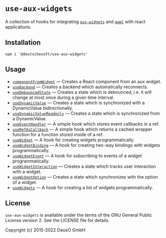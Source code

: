 # `use-aux-widgets`

A collection of hooks for integrating
[`aux-widgets`](https://github.com/DeutscheSoft/aux-widgets) and
[`awml`](https://github.com/DeutscheSoft/AWML) with react applications.

## Installation

    npm i '@deutschesoft/use-aux-widgets'

## Usage

- [`componentFromWidget`](./docs/componentFromWidget.md) &mdash; Creates a React
  component from an aux widget.
- [`useBackend`](./docs/useBackend.md) &mdash; Creates a backend which
  automatically reconnects.
- [`useDebouncedState`](./docs/useDebouncedState.md) &mdash; Creates a state
  which is debounced, i.e. it will change at most once during a given time
  interval.
- [`useDynamicValue`](./docs/useDynamicValue.md) &mdash; Creates a state which
  is synchronized with a DynamicValue bidirectionally.
- [`useDynamicValueReadonly`](./docs/useDynamicValueReadonly.md) &mdash; Creates
  a state which is synchronized from a DynamicValue.
- [`useEventHandler`](./docs/useEventHandler.md) &mdash; A simple hook which
  stores event callbacks in a ref.
- [`useRefAsCallback`](./docs/useRefAsCallback.md) &mdash; A simple hook which
  returns a cached wrapper function for a function stored inside of a ref.
- [`useWidget`](./docs/useWidget.md) &mdash; A hook for creating widgets
  programmatically.
- [`useWidgetBinding`](./docs/useWidgetBinding.md) &mdash; A hook for creating
  two-way bindings with widgets programmatically.
- [`useWidgetEvent`](./docs/useWidgetEvent.md) &mdash; A hook for subscribing to
  events of a widget programmatically.
- [`useWidgetInteraction`](./docs/useWidgetInteraction.md) &mdash; Creates a
  state which tracks user interaction with a widget.
- [`useWidgetOption`](./docs/useWidgetOption.md) &mdash; Creates a state which
  synchronizes with the option of a widget.
- [`useWidgets`](./docs/useWidgets.md) &mdash; A hook for creating a list of
  widgets programmatically.

## License

`use-aux-widgets` is available under the terms of the GNU General Public License version 2.
See the LICENSE file for details.

Copyright (c) 2015-2022 DeusO GmbH
